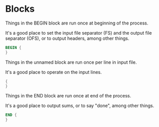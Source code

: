 # Blocks

Things in the BEGIN block are run once at beginning of the process.

It's a good place to set the input file separator (FS) and the output file separator (OFS), or to output headers, among other things.

```awk
BEGIN {
}
```

Things in the unnamed block are run once per line in input file.

It's a good place to operate on the input lines.

```awk
{
}
```

Things in the END block are run once at end of the process.

It's a good place to output sums, or to say "done", among other things.

```awk
END {
}
```

